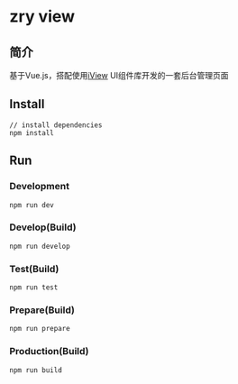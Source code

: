 # zry view

## 简介
基于Vue.js，搭配使用[iView](https://www.iviewui.com) UI组件库开发的一套后台管理页面

## Install
```bush
// install dependencies
npm install
```
## Run
### Development
```bush
npm run dev
```
### Develop(Build)
```bush
npm run develop
```
### Test(Build)
```bush
npm run test
```
### Prepare(Build)
```bush
npm run prepare
```
### Production(Build)
```bush
npm run build
```

